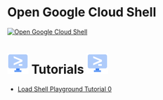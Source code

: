 [comment]: # (https://cloud.google.com/shell/docs/cloud-shell-tutorials/tutorials)

# Open Google Cloud Shell
[![Open Google Cloud Shell](https://gstatic.com/cloudssh/images/open-btn.png)](https://shell.cloud.google.com/?show=terminal)

# [![Open Shell Playground Tutorial 0](./assets/images/cloud_shell_blue.svg)](https://ssh.cloud.google.com/cloudshell/open?cloudshell_git_repo=https://github.com/danielemaddaluno/shellplayground.git&cloudshell_tutorial=gcp-shell-tutorial-0.md&shellonly=true) Tutorials [![Open Shell Playground Tutorial 0](./assets/images/cloud_shell_blue.svg)](https://ssh.cloud.google.com/cloudshell/open?cloudshell_git_repo=https://github.com/danielemaddaluno/shellplayground.git&cloudshell_tutorial=gcp-shell-tutorial-0.md&shellonly=true)
- [Load Shell Playground Tutorial 0](https://ssh.cloud.google.com/cloudshell/open?cloudshell_git_repo=https://github.com/danielemaddaluno/shellplayground.git&cloudshell_tutorial=gcp-shell-tutorial-0.md&shellonly=true)
